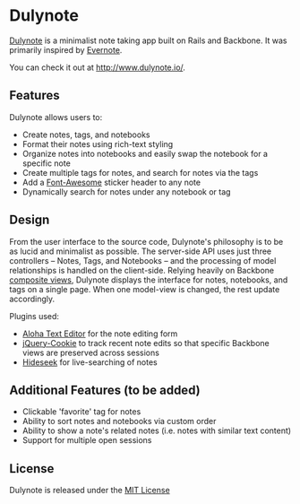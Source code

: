 # Dulynote

[Dulynote][site] is a minimalist note taking app built on Rails and Backbone. It was
primarily inspired by [Evernote](https://evernote.com/).

You can check it out at http://www.dulynote.io/.

## Features

Dulynote allows users to:

* Create notes, tags, and notebooks
* Format their notes using rich-text styling
* Organize notes into notebooks and easily swap the notebook for a specific note
* Create multiple tags for notes, and search for notes via the tags
* Add a [Font-Awesome](http://fortawesome.github.io/Font-Awesome/) sticker header to any note
* Dynamically search for notes under any notebook or tag

## Design

From the user interface to the source code, Dulynote's philosophy is to be as lucid
and minimalist as possible. The server-side API uses just three controllers – Notes, Tags, and Notebooks – and the processing of model relationships is handled on the client-side. Relying
heavily on Backbone [composite views](https://github.com/thoughtbot/backbone-support), Dulynote displays the interface for notes, notebooks, and tags on a single page. When one model-view is changed, the rest update accordingly.

Plugins used:
* [Aloha Text Editor](http://www.alohaeditor.org/Content.Node/index.html) for the note editing form
* [jQuery-Cookie](https://github.com/carhartl/jquery-cookie) to track recent note edits so that specific Backbone views are preserved across sessions
* [Hideseek](http://vdw.github.io/HideSeek/) for live-searching of notes

## Additional Features (to be added)

* Clickable 'favorite' tag for notes
* Ability to sort notes and notebooks via custom order
* Ability to show a note's related notes (i.e. notes with similar text content)
* Support for multiple open sessions

[site]: http://www.dulynote.io/

## License
Dulynote is released under the [MIT License][license]

[license]: ./LICENSE
